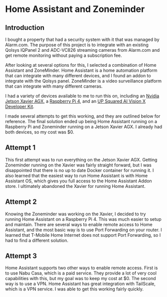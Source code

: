 # Home Assistant and Zoneminder

## Introduction

I bought a property that had a security system with it that was managed by Alarm.com.  The purpose of this project is to integrate with an existing Qolsys IQPanel 2 and ADC-VC826 streaming cameras from Alarm.com and get remote monitoring without paying a subscription fee.

After looking at several options for this, I selected a combination of Home Assistant and ZoneMinder.  Home Assistant is a home automation platform that can integrate with many different devices, and I found an addon to integrate with the Qolsys panel.  ZoneMinder is a video surveillance platform that can integrate with many different cameras.

I had a variety of devices available to me to run this on, including an [Nvidia Jetson Xavier AGX](https://www.amazon.com/NVIDIA-Jetson-Xavier-Developer-32GB/dp/B083ZL3X5B), a [Raspberry Pi 4](https://www.amazon.com/Raspberry-Pi-Computer-Suitable-Workstation/dp/B0899VXM8F), and an [UP Squared AI Vision X Developer Kit](https://up-board.org/upkits/up-squared-ai-vision-kit/).

I made several attempts to get this working, and they are outlined below for reference.  The final solution ended up being Home Assistant running on a Raspberry Pi and Zoneminder running on a Jetson Xavier AGX.  I already had both devices, so my cost was $0.

## Attempt 1

This first attempt was to run everything on the Jetson Xavier AGX.  Getting Zoneminder running on the Xavier was fairly straight forward, but I was disappointed that there is no up to date Docker container for running it.  I also learned that the easiest way to run Home Assistant is with Home Assistant OS, which gives you full access to the Home Assistant Addon store.  I ultimately abandoned the Xavier for running Home Assistant.

##  Attempt 2

Knowing the Zoneminder was working on the Xavier, I decided to try running Home Assistant on a Raspberry Pi 4.  This was much easier to setup and maintain.  There are several ways to enable remote access to Home Assistant, and the most basic way is to use Port Forwarding on your router.  I learned that T-Mobile Home Internet does not support Port Forwarding, so I had to find a different solution.

##  Attempt 3

Home Assistant supports two other ways to enable remote access.  First is to use Nabu Casa, which is a paid service.  They provide a lot of very cool capabilities with this, but my goal was to keep my cost at $0.  The second way is to use a VPN.  Home Assistant has great integration with TailScale, which is a VPN service.  I was able to get this working fairly quickly.
